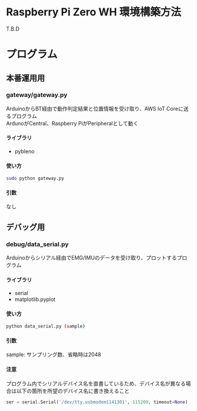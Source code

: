 # Raspberry Pi Zero WH 環境構築方法
T.B.D

# プログラム
## 本番運用用
### gateway/gateway.py
ArduinoからBT経由で動作判定結果と位置情報を受け取り、AWS IoT Coreに送るプログラム  
ArdunoがCentral、Raspberry PiがPeripheralとして動く  
#### ライブラリ
- pybleno
#### 使い方
```bash
sudo python gateway.py
```
#### 引数
なし

## デバッグ用
### debug/data_serial.py
Arduinoからシリアル経由でEMG/IMUのデータを受け取り、プロットするプログラム
#### ライブラリ
- serial
- matplotlib.pyplot
#### 使い方
```bash
python data_serial.py (sample)
```
#### 引数
sample: サンプリング数、省略時は2048  
#### 注意
プログラム内でシリアルデバイス名を直書しているため、デバイス名が異なる場合は以下の箇所を所望のデバイス名に書き換えること
```python
ser = serial.Serial('/dev/tty.usbmodem1141301', 115200, timeout=None)
```
